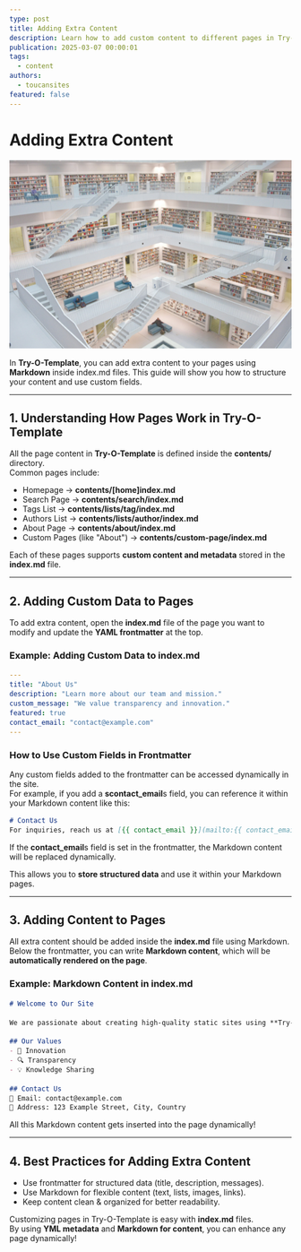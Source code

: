 ```yaml
---
type: post
title: Adding Extra Content
description: Learn how to add custom content to different pages in Try-O-Template using Markdown and frontmatter in index.md files.
publication: 2025-03-07 00:00:01
tags:
  - content
authors:
  - toucansites
featured: false
---
```


# Adding Extra Content

![Cover Image](./assets/cover.jpg)

In **Try-O-Template**, you can add extra content to your pages using **Markdown** inside index.md files. This guide will show you how to structure your content and use custom fields.

---

## 1. Understanding How Pages Work in Try-O-Template

All the page content in **Try-O-Template** is defined inside the **contents/** directory.  
Common pages include:  

- Homepage → **contents/[home]index.md**  
- Search Page → **contents/search/index.md**
- Tags List → **contents/lists/tag/index.md**
- Authors List → **contents/lists/author/index.md**
- About Page → **contents/about/index.md**
- Custom Pages (like "About") → **contents/custom-page/index.md**

Each of these pages supports **custom content and metadata** stored in the **index.md** file.  

---

## 2. Adding Custom Data to Pages

To add extra content, open the **index.md** file of the page you want to modify and update the **YAML frontmatter** at the top.  

### Example: Adding Custom Data to **index.md**  

```yaml
---
title: "About Us"
description: "Learn more about our team and mission."
custom_message: "We value transparency and innovation."
featured: true
contact_email: "contact@example.com"
---
```

### How to Use Custom Fields in Frontmatter

Any custom fields added to the frontmatter can be accessed dynamically in the site.  
For example, if you add a **scontact_email**s field, you can reference it within your Markdown content like this:

```markdown
# Contact Us  
For inquiries, reach us at [{{ contact_email }}](mailto:{{ contact_email }})
```

If the **contact_email**s field is set in the frontmatter, the Markdown content will be replaced dynamically.  

This allows you to **store structured data** and use it within your Markdown pages.  

---

## 3. Adding Content to Pages

All extra content should be added inside the **index.md** file using Markdown.  
Below the frontmatter, you can write **Markdown content**, which will be **automatically rendered on the page**.  

### Example: Markdown Content in **index.md**  

```markdown
# Welcome to Our Site  

We are passionate about creating high-quality static sites using **Try-O-Template**.  

## Our Values  
- 🚀 Innovation  
- 🔍 Transparency  
- 💡 Knowledge Sharing  

## Contact Us  
📧 Email: contact@example.com  
📍 Address: 123 Example Street, City, Country  
```

All this Markdown content gets inserted into the page dynamically!

---

## 4. Best Practices for Adding Extra Content

- Use frontmatter for structured data (title, description, messages).  
- Use Markdown for flexible content (text, lists, images, links).  
- Keep content clean & organized for better readability.  

Customizing pages in Try-O-Template is easy with **index.md** files.  
By using **YML metadata** and **Markdown for content**, you can enhance any page dynamically!
